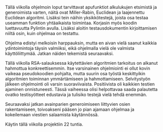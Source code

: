 Tällä viikolla ohjelmoin loput tarvittavat apufunktiot alkulukujen etsimistä ja generoimista varten, näitä ovat Miller-Rabin, Euclidean ja laajennettu Euclidean algoritmi. Lisäksi tein näihin yksikkötestejä, joista osa testaa useamman funktion yhtäaikaista toimintaa. Korjasin myös koodin luettavuutta Pylintin avulla. Lisäksi aloitin testausdokumentin kirjoittamisen niiltä osin, kuin ohjelmaa on testattu.

Ohjelma edistyi melkoisin harppauksin, mutta en aivan vielä saanut kaikkia ydintoimintoja täysin valmiiksi, eikä ohjelmalla vielä ole valmista käyttöliittymää. Jatkan näiden tekemistä seuraavaksi.

Tällä viikolla RSA-salauksessa käytettävien algoritmien tarkoitus on alkanut hahmottua konkreettisemmin. Itse varsinainen ohjelmiointi ei ollut kovin vaikeaa pseudokoodien pohjalta, mutta suurin osa työstä keskittyikin algoritmien toiminnan ymmärtämiseen ja hahmottamiseen. Selvitystyön jälkeen ohjelmointi oli varsin suoraviivaista. Positiivista oli kaikkien testien ajaminen onnistuneesti. Tässä vaiheessa olisi helpottavaa saada palautetta ovatko testisyötteet edustavia ja tulisiko testejä vielä tehdä enemmän.

Seuraavaksi jatkan avainparien generoimiseen liittyvien osien rakentamiseen, toivoakseni pääsen jo pian ajamaan ohjelmaa ja kokeilemaan viestien salaamista käytännössä.

Käytin tällä viikolla projektiin 22 tuntia.
